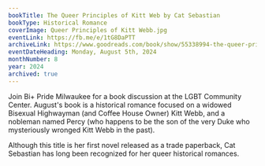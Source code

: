 ```yaml
---
bookTitle: The Queer Principles of Kitt Web by Cat Sebastian
bookType: Historical Romance
coverImage: Queer Principles of Kitt Webb.jpg
eventLink: https://fb.me/e/1tG8DaPTT
archiveLink: https://www.goodreads.com/book/show/55338994-the-queer-principles-of-kit-webb
eventDateHeading: Monday, August 5th, 2024
monthNumber: 8
year: 2024
archived: true
---
```


Join Bi+ Pride Milwaukee for a book discussion at the LGBT Community Center. August's book is a historical romance focused on a widowed Bisexual Highwayman (and Coffee House Owner) Kitt Webb, and a nobleman named Percy (who happens to be the son of the very Duke who mysteriously wronged Kitt Webb in the past).

Although this title is her first novel released as a trade paperback, Cat Sebastian has long been recognized for her queer historical romances.